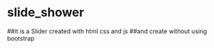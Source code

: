 # slide_shower
##it is a Slider created with html css and js 
##and create without using bootstrap 
